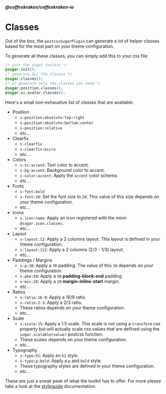 <!--
/**
 * @name            Classes
 * @namespace       doc.css
 * @type            Markdown
 * @platform        md
 * @status          stable
 * @menu            Documentation / CSS           /doc/css/classes
 *
 * @since           2.0.0
 * @author    Olivier Bossel <olivier.bossel@gmail.com> (https://coffeekraken.io)
 */
-->

<!-- image -->

<!-- header -->
##### @coffeekraken/coffeekraken-io



# Classes

Out of the box, the `postcssSugarPlugin` can generate a lot of helper classes based for the most part on your theme configuration.

To generate all these classes, you can simply add this to your css file:

```css
/* init the sugar toolkit */
@sugar.init();
/* generate ALL the classes */
@sugar.classes();
/* or generate only the classes you need */
@sugar.position.classes();
@sugar.ui.avatar.classes();

```


Here's a small non-exhaustive list of classes that are available:

- Position
  - `s-position:absolute:top:right`
  - `s-position:absolute:bottom:center`
  - `s-position:relative`
  - etc...
- Clearfix
  - `s-clearfix`
  - `s-clearfix:micro`
  - etc...
- Colors
  - `s-tc:accent`: Text color to accent.
  - `s-bg:accent`: Background color to accent.
  - `s-color:accent`: Apply the `accent` color schema.
  - etc...
- Fonts
  - `s-font:bold`
  - `s-font:20`: Set the font size to `20`. This value of this size depends on your theme configuration.
  - etc...
- Icons
  - `s-icon:name`: Apply an icon registered with the mixin `@sugar.icon.classes`.
  - etc...
- Layout
  - `s-layout:12`: Apply a 2 columns layout. This layout is defined in your theme configuration.
  - `s-layout:112`: Apply a 2 columns (2/3 - 1/3) layout.
  - etc...
- Paddings / Margins
  - `s-p:30`: Apply a `30` padding. The value of this `30` depends on your theme configuration
  - `s-pbe:50`: Apply a `50` **padding-block-end** padding.
  - `s-mis:20`: Apply a `20` **margin-inline-start** margin.
  - etc...
- Ratios
  - `s-ratio:16-9`: Apply a 16/9 ratio.
  - `s-ratio:2-3`: Apply a 2/3 ratio.
  - These ratios depends on your theme configuration.
  - etc...
- Scale
  - `s-scale:15`: Apply a 1.5 scale. This scale is not using a `transform` css property but will actually scale css values that are defined using the `sugar.scalable(value)` postcss function.
  - These scales depends on your theme configuration.
  - etc...
- Typography
  - `s-typo:h1`: Apply an `h1` style.
  - `s-typo:p:bold`: Apply a `p` and `bold` style.
  - These typography styles are defined in your theme configuration.
  - etc...

These are just a sneak peak of what the toolkit has to offer. For more please take a look at the [styleguide](/styleguide) documentation.

